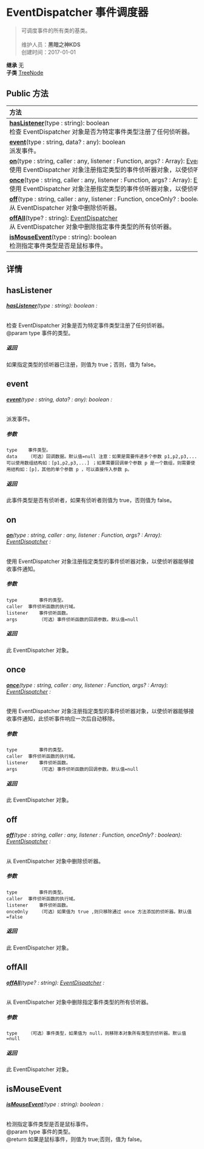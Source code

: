 # EventDispatcher 事件调度器
>可调度事件的所有类的基类。<br><br>
>维护人员：**黑暗之神KDS**  
>创建时间：2017-01-01

**继承**  无<br>
**子类**  [TreeNode](/zh_hans/library/2d/client/lib/treenode)<br>


## Public 方法
|<div style="width:1000px;text-align:left" >方法</div>   |
| ---  |
| **[hasListener](#haslistener)**(type : string): boolean<br>检查 EventDispatcher 对象是否为特定事件类型注册了任何侦听器。
| **[event](#event)**(type : string,  data? : any): boolean<br>派发事件。
| **[on](#on)**(type : string,  caller : any,  listener : Function,  args? : Array<any>): [EventDispatcher](/zh_hans/library/2d/client/lib/eventdispatcher)<br>使用 EventDispatcher 对象注册指定类型的事件侦听器对象，以使侦听器能够接收事件通知。
| **[once](#once)**(type : string,  caller : any,  listener : Function,  args? : Array<any>): [EventDispatcher](/zh_hans/library/2d/client/lib/eventdispatcher)<br>使用 EventDispatcher 对象注册指定类型的事件侦听器对象，以使侦听器能够接收事件通知，此侦听事件响应一次后自动移除。
| **[off](#off)**(type : string,  caller : any,  listener : Function,  onceOnly? : boolean): [EventDispatcher](/zh_hans/library/2d/client/lib/eventdispatcher)<br>从 EventDispatcher 对象中删除侦听器。
| **[offAll](#offall)**(type? : string): [EventDispatcher](/zh_hans/library/2d/client/lib/eventdispatcher)<br>从 EventDispatcher 对象中删除指定事件类型的所有侦听器。
| **[isMouseEvent](#ismouseevent)**(type : string): boolean<br>检测指定事件类型是否是鼠标事件。

## 详情



## hasListener
###### **[hasListener](#haslistener)**(type : string): boolean :
检查 EventDispatcher 对象是否为特定事件类型注册了任何侦听器。<br>
@param	type 事件的类型。

##### 返回
如果指定类型的侦听器已注册，则值为 true；否则，值为 false。

## event
###### **[event](#event)**(type : string,  data? : any): boolean :
派发事件。
##### 参数
	type	事件类型。
	data	（可选）回调数据。默认值=null 注意：如果是需要传递多个参数 p1,p2,p3,...可以使用数组结构如：[p1,p2,p3,...] ；如果需要回调单个参数 p 是一个数组，则需要使用结构如：[p]，其他的单个参数 p ，可以直接传入参数 p。

##### 返回
此事件类型是否有侦听者，如果有侦听者则值为 true，否则值为 false。

## on
###### **[on](#on)**(type : string,  caller : any,  listener : Function,  args? : Array<any>): [EventDispatcher](/zh_hans/library/2d/client/lib/eventdispatcher) :
使用 EventDispatcher 对象注册指定类型的事件侦听器对象，以使侦听器能够接收事件通知。
##### 参数
	type		事件的类型。
	caller	事件侦听函数的执行域。
	listener	事件侦听函数。
	args		（可选）事件侦听函数的回调参数。默认值=null

##### 返回
此 EventDispatcher 对象。

## once
###### **[once](#once)**(type : string,  caller : any,  listener : Function,  args? : Array<any>): [EventDispatcher](/zh_hans/library/2d/client/lib/eventdispatcher) :
使用 EventDispatcher 对象注册指定类型的事件侦听器对象，以使侦听器能够接收事件通知，此侦听事件响应一次后自动移除。
##### 参数
	type		事件的类型。
	caller	事件侦听函数的执行域。
	listener	事件侦听函数。
	args		（可选）事件侦听函数的回调参数。默认值=null

##### 返回
此 EventDispatcher 对象。

## off
###### **[off](#off)**(type : string,  caller : any,  listener : Function,  onceOnly? : boolean): [EventDispatcher](/zh_hans/library/2d/client/lib/eventdispatcher) :
从 EventDispatcher 对象中删除侦听器。
##### 参数
	type		事件的类型。
	caller	事件侦听函数的执行域。
	listener	事件侦听函数。
	onceOnly	（可选）如果值为 true ,则只移除通过 once 方法添加的侦听器。默认值=false

##### 返回
此 EventDispatcher 对象。

## offAll
###### **[offAll](#offall)**(type? : string): [EventDispatcher](/zh_hans/library/2d/client/lib/eventdispatcher) :
从 EventDispatcher 对象中删除指定事件类型的所有侦听器。
##### 参数
	type	（可选）事件类型，如果值为 null，则移除本对象所有类型的侦听器。默认值=null

##### 返回
此 EventDispatcher 对象。

## isMouseEvent
###### **[isMouseEvent](#ismouseevent)**(type : string): boolean :
检测指定事件类型是否是鼠标事件。<br>
@param	type 事件的类型。<br>
@return	如果是鼠标事件，则值为 true;否则，值为 false。





